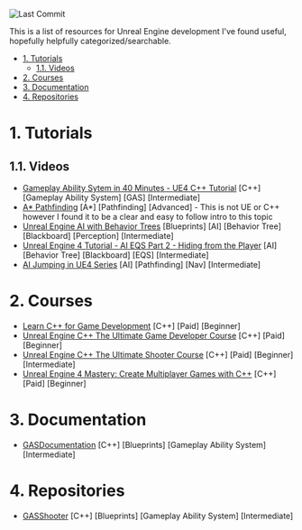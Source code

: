 ![Last Commit](https://img.shields.io/github/last-commit/mkenter/unreal-resources?style=flat-square)

This is a list of resources for Unreal Engine development I've found useful, hopefully helpfully categorized/searchable.

- [1. Tutorials](#1-tutorials)
  - [1.1. Videos](#11-videos)
- [2. Courses](#2-courses)
- [3. Documentation](#3-documentation)
- [4. Repositories](#4-repositories)

# 1. Tutorials

## 1.1. Videos

- [Gameplay Ability Sytem in 40 Minutes - UE4 C++ Tutorial](https://www.youtube.com/watch?v=Yub52f4ZUU0) [C++] [Gameplay Ability System] [GAS] [Intermediate]
- [A\* Pathfinding](https://www.youtube.com/watch?v=-L-WgKMFuhE) [A*] [Pathfinding] [Advanced] - This is not UE or C++ however I found it to be a clear and easy to follow intro to this topic
- [Unreal Engine AI with Behavior Trees](https://www.youtube.com/watch?v=iY1jnFvHgbE) [Blueprints] [AI] [Behavior Tree] [Blackboard] [Perception] [Intermediate]
- [Unreal Engine 4 Tutorial - AI EQS Part 2 - Hiding from the Player](https://www.youtube.com/watch?v=lMx2JKY8HnM) [AI] [Behavior Tree] [Blackboard] [EQS] [Intermediate]
- [AI Jumping in UE4 Series](https://www.youtube.com/watch?v=lryLtoF1ekA) [AI] [Pathfinding] [Nav] [Intermediate]

# 2. Courses

- [Learn C++ for Game Development](https://www.udemy.com/course/learn-cpp-for-ue4-unit-1/) [C++] [Paid] [Beginner]
- [Unreal Engine C++ The Ultimate Game Developer Course](https://www.udemy.com/course/unreal-engine-the-ultimate-game-developer-course) [C++] [Paid] [Beginner]
- [Unreal Engine C++ The Ultimate Shooter Course](https://www.udemy.com/course/unreal-engine-the-ultimate-shooter-course) [C++] [Paid] [Beginner] [Intermediate]
- [Unreal Engine 4 Mastery: Create Multiplayer Games with C++](https://www.udemy.com/course/unrealengine-cpp) [C++] [Paid] [Beginner]

# 3. Documentation

- [GASDocumentation](https://github.com/tranek/GASDocumentation) [C++] [Blueprints] [Gameplay Ability System] [Intermediate]

# 4. Repositories

- [GASShooter](https://github.com/tranek/GASShooter) [C++] [Blueprints] [Gameplay Ability System] [Intermediate]
